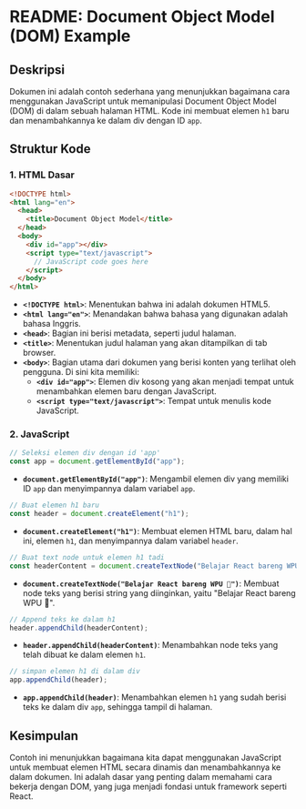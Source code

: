 # README: Document Object Model (DOM) Example

## Deskripsi

Dokumen ini adalah contoh sederhana yang menunjukkan bagaimana cara menggunakan JavaScript untuk memanipulasi Document Object Model (DOM) di dalam sebuah halaman HTML. Kode ini membuat elemen `h1` baru dan menambahkannya ke dalam div dengan ID `app`.

## Struktur Kode

### 1. HTML Dasar

```html
<!DOCTYPE html>
<html lang="en">
  <head>
    <title>Document Object Model</title>
  </head>
  <body>
    <div id="app"></div>
    <script type="text/javascript">
      // JavaScript code goes here
    </script>
  </body>
</html>
```

- **`<!DOCTYPE html>`**: Menentukan bahwa ini adalah dokumen HTML5.
- **`<html lang="en">`**: Menandakan bahwa bahasa yang digunakan adalah bahasa Inggris.
- **`<head>`**: Bagian ini berisi metadata, seperti judul halaman.
- **`<title>`**: Menentukan judul halaman yang akan ditampilkan di tab browser.
- **`<body>`**: Bagian utama dari dokumen yang berisi konten yang terlihat oleh pengguna. Di sini kita memiliki:
  - **`<div id="app">`**: Elemen div kosong yang akan menjadi tempat untuk menambahkan elemen baru dengan JavaScript.
  - **`<script type="text/javascript">`**: Tempat untuk menulis kode JavaScript.

### 2. JavaScript

```javascript
// Seleksi elemen div dengan id 'app'
const app = document.getElementById("app");
```

- **`document.getElementById("app")`**: Mengambil elemen div yang memiliki ID `app` dan menyimpannya dalam variabel `app`.

```javascript
// Buat elemen h1 baru
const header = document.createElement("h1");
```

- **`document.createElement("h1")`**: Membuat elemen HTML baru, dalam hal ini, elemen `h1`, dan menyimpannya dalam variabel `header`.

```javascript
// Buat text node untuk elemen h1 tadi
const headerContent = document.createTextNode("Belajar React bareng WPU 🚀");
```

- **`document.createTextNode("Belajar React bareng WPU 🚀")`**: Membuat node teks yang berisi string yang diinginkan, yaitu "Belajar React bareng WPU 🚀".

```javascript
// Append teks ke dalam h1
header.appendChild(headerContent);
```

- **`header.appendChild(headerContent)`**: Menambahkan node teks yang telah dibuat ke dalam elemen `h1`.

```javascript
// simpan elemen h1 di dalam div
app.appendChild(header);
```

- **`app.appendChild(header)`**: Menambahkan elemen `h1` yang sudah berisi teks ke dalam div `app`, sehingga tampil di halaman.

## Kesimpulan

Contoh ini menunjukkan bagaimana kita dapat menggunakan JavaScript untuk membuat elemen HTML secara dinamis dan menambahkannya ke dalam dokumen. Ini adalah dasar yang penting dalam memahami cara bekerja dengan DOM, yang juga menjadi fondasi untuk framework seperti React.
